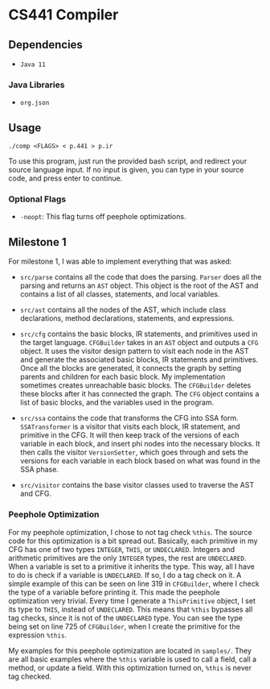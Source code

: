 # CS441 Compiler

## Dependencies

- `Java 11`

### Java Libraries

- `org.json`

## Usage

`./comp <FLAGS> < p.441 > p.ir`

To use this program, just run the provided bash script, and redirect your source language input. If no input is given, you can type in your source code, and press enter to continue.

### Optional Flags

- `-noopt`: This flag turns off peephole optimizations.

## Milestone 1

For milestone 1, I was able to implement everything that was asked:

- `src/parse` contains all the code that does the parsing. `Parser` does all the parsing and returns an `AST` object. This object is the root of the AST and contains a list of all classes, statements, and local variables.

- `src/ast` contains all the nodes of the AST, which include class declarations, method declarations, statements, and expressions.

- `src/cfg` contains the basic blocks, IR statements, and primitives used in the target language. `CFGBuilder` takes in an `AST` object and outputs a `CFG` object. It uses the visitor design pattern to visit each node in the AST and generate the associated basic blocks, IR statements and primitives. Once all the blocks are generated, it connects the graph by setting parents and children for each basic block. My implementation sometimes creates unreachable basic blocks. The `CFGBuilder` deletes these blocks after it has connected the graph. The `CFG` object contains a list of basic blocks, and the variables used in the program.

- `src/ssa` contains the code that transforms the CFG into SSA form. `SSATransformer` is a visitor that visits each block, IR statement, and primitive in the CFG. It will then keep track of the versions of each variable in each block, and insert phi nodes into the necessary blocks. It then calls the visitor `VersionSetter`, which goes through and sets the versions for each variable in each block based on what was found in the SSA phase.

- `src/visitor` contains the base visitor classes used to traverse the AST and CFG.

### Peephole Optimization

For my peephole optimization, I chose to not tag check `%this`. The source code for this optimization is a bit spread out. Basically, each primitive in my CFG has one of two types `INTEGER`, `THIS`, or `UNDECLARED`. Integers and arithmetic primitives are the only `INTEGER` types, the rest are `UNDECLARED`. When a variable is set to a primitive it inherits the type. This way, all I have to do is check if a variable is `UNDECLARED`. If so, I do a tag check on it. A simple example of this can be seen on line 319 in `CFGBuilder`, where I check the type of a variable before printing it. This made the peephole optimization very trivial. Every time I generate a `ThisPrimitive` object, I set its type to `THIS`, instead of `UNDECLARED`. This means that `%this` bypasses all tag checks, since it is not of the `UNDECLARED` type. You can see the type being set on line 725 of `CFGBuilder`, when I create the primitive for the expression `%this`.

My examples for this peephole optimization are located in `samples/`. They are all basic examples where the `%this` variable is used to call a field, call a method, or update a field. With this optimization turned on, `%this` is never tag checked.
